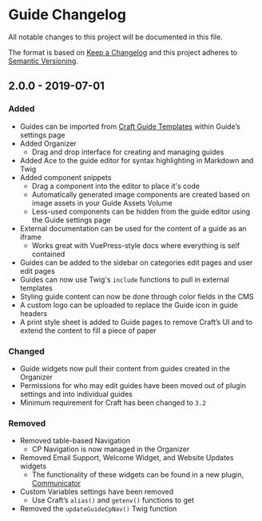 # Guide Changelog

All notable changes to this project will be documented in this file.

The format is based on [Keep a Changelog](http://keepachangelog.com/) and this project adheres to [Semantic Versioning](http://semver.org/).

## 2.0.0 - 2019-07-01
### Added
- Guides can be imported from [Craft Guide Templates](https://github.com/wbrowar/craft-guide-templates) within Guide’s settings page
- Added Organizer
  - Drag and drop interface for creating and managing guides
- Added Ace to the guide editor for syntax highlighting in Markdown and Twig
- Added component snippets
  - Drag a component into the editor to place it's code
  - Automatically generated image components are created based on image assets in your Guide Assets Volume
  - Less-used components can be hidden from the guide editor using the Guide settings page
- External documentation can be used for the content of a guide as an iframe
  - Works great with VuePress-style docs where everything is self contained
- Guides can be added to the sidebar on categories edit pages and user edit pages
- Guides can now use Twig's `include` functions to pull in external templates
- Styling guide content can now be done through color fields in the CMS
- A custom logo can be uploaded to replace the Guide icon in guide headers
- A print style sheet is added to Guide pages to remove Craft’s UI and to extend the content to fill a piece of paper

### Changed
- Guide widgets now pull their content from guides created in the Organizer
- Permissions for who may edit guides have been moved out of plugin settings and into individual guides
- Minimum requirement for Craft has been changed to `3.2`

### Removed
- Removed table-based Navigation
  - CP Navigation is now managed in the Organizer
- Removed Email Support, Welcome Widget, and Website Updates widgets
  - The functionality of these widgets can be found in a new plugin, [Communicator](https://plugins.craftcms.com/communicator)
- Custom Variables settings have been removed
  - Use Craft’s `alias()` and `getenv()` functions to get
- Removed the `updateGuideCpNav()` Twig function